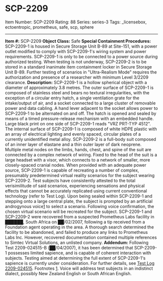 # SCP-2209
Item Number: SCP-2209
Rating: 88
Series: series-3
Tags: _licensebox, ectoentropic, prometheus, safe, scp, sphere

---

**Item #:** SCP-2209
**Object Class:** Safe
**Special Containment Procedures:** SCP-2209-1 is housed in Secure Storage Unit B-89 at Site-151, with a power outlet modified to comply with SCP-2209-1's wiring system and power requirements. SCP-2209-1 is only to be connected to a power source during authorized testing. When testing is not underway, SCP-2209-2 is to be stored in a standard inanimate item containment locker in Secure Storage Unit B-89. Further testing of scenarios in "Ultra-Realism Mode" requires the authorization and presence of a researcher with minimum Level 3/2209 clearance.
**Description:** SCP-2209-1 is a hollow spherical object with a diameter of approximately 3.8 metres. The outer surface of SCP-2209-1 is composed of stainless steel and bears no textural irregularities, with the exception of a circular entry hatch, a single ventilation grate for the intake/output of air, and a socket connected to a large cluster of removable power and data cabling. A hand lever adjacent to the socket allows power to SCP-2209-1 to be alternated on and off. The hatch is opened and sealed by means of a timed pressure-release mechanism with an embedded handle. Large black print on one side of SCP-2209-1 reads "VRZ PRT-TYP 4512". The internal surface of SCP-2209-1 is composed of white HDPE plastic with an array of electrical lighting and evenly spaced, circular plates of a currently unidentified metal alloy.
SCP-2209-2 is a full-body suit composed of an inner layer of elastane and a thin outer layer of dark neoprene. Multiple metal nodes on the limbs, hands, chest, and spine of the suit are connected by a complex network of wiring. Fixed to the head of the suit is a large headset with a visor, which connects to a network of smaller, more closely-spaced cranial nodes.
When provided with an adequate power source, SCP-2209-1 is capable of recreating a number of complex, presumably predetermined virtual reality scenarios for the subject wearing SCP-2209-2. Test subjects have consistently attested to the total verisimilitude of said scenarios, experiencing sensations and physical effects that cannot be accurately replicated using current conventional technology (refer to Test Log). Upon being sealed within SCP-2209-1 and stepping onto a large central plate, the subject is prompted by an artificial androgynous voice[1](javascript:;) to select a scenario. Following voice confirmation, the chosen virtual scenario will be recreated for the subject.
SCP-2209-1 and SCP-2209-2 were recovered from a suspected Prometheus Labs facility in ██████, South Africa on ██/02/2007, following a tip received from a Foundation agent operating in the area. A thorough search determined the facility to be abandoned, and failed to produce any links to Prometheus Labs Inc. However, recovered documentation contained multiple references to Simtec Virtual Solutions, an unlisted company.
**Addendum:**
Following Test 2209-024515-B (██/04/2007), it has been determined that SCP-2209-1 possesses limited sapience, and is capable of coherent interaction with subjects. Testing aimed at determining the full extent of SCP-2209-1's sapience is currently under consideration.
For further details, see [Test Log 2209-024515](/test-log-2209-024515).
Footnotes
[1](javascript:;). Voice will address test subjects in an indistinct dialect, possibly New Zealand English or South African English.